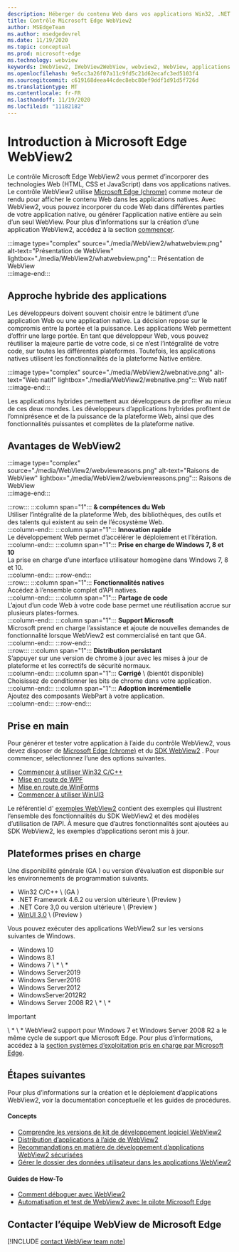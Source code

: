 ```yaml
---
description: Héberger du contenu Web dans vos applications Win32, .NET et UWP avec le contrôle Microsoft Edge WebView2
title: Contrôle Microsoft Edge WebView2
author: MSEdgeTeam
ms.author: msedgedevrel
ms.date: 11/19/2020
ms.topic: conceptual
ms.prod: microsoft-edge
ms.technology: webview
keywords: IWebView2, IWebView2WebView, webview2, WebView, applications Win32, Win32, Edge, ICoreWebView2, CoreWebView2, ICoreWebView2Host, contrôle de navigateur, HTML de bord, Windows Forms, WinForms, WPF, .NET, WinUI, Project REUNION
ms.openlocfilehash: 9e5cc3a26f07a11c9fd5c21d62ecafc3ed5103f4
ms.sourcegitcommit: c619168deea44cdec8ebc80ef9ddf1d91d5f726d
ms.translationtype: MT
ms.contentlocale: fr-FR
ms.lasthandoff: 11/19/2020
ms.locfileid: "11182182"
---
```

# Introduction à Microsoft Edge WebView2  

Le contrôle Microsoft Edge WebView2 vous permet d’incorporer des technologies Web (HTML, CSS et JavaScript) dans vos applications natives.  Le contrôle WebView2 utilise [Microsoft Edge (chrome)][MicrosoftedgeinsiderMain] comme moteur de rendu pour afficher le contenu Web dans les applications natives.  Avec WebView2, vous pouvez incorporer du code Web dans différentes parties de votre application native, ou générer l’application native entière au sein d’un seul WebView.  Pour plus d’informations sur la création d’une application WebView2, accédez à la section [commencer](#getting-started).  

:::image type="complex" source="./media/WebView2/whatwebview.png" alt-text="Présentation de WebView" lightbox="./media/WebView2/whatwebview.png":::
   Présentation de WebView  
:::image-end:::  

## Approche hybride des applications  

Les développeurs doivent souvent choisir entre le bâtiment d’une application Web ou une application native.  La décision repose sur le compromis entre la portée et la puissance.  Les applications Web permettent d’offrir une large portée.  En tant que développeur Web, vous pouvez réutiliser la majeure partie de votre code, si ce n’est l’intégralité de votre code, sur toutes les différentes plateformes.  Toutefois, les applications natives utilisent les fonctionnalités de la plateforme Native entière.  

:::image type="complex" source="./media/WebView2/webnative.png" alt-text="Web natif" lightbox="./media/WebView2/webnative.png":::
   Web natif  
:::image-end:::  

Les applications hybrides permettent aux développeurs de profiter au mieux de ces deux mondes.  Les développeurs d’applications hybrides profitent de l’omniprésence et de la puissance de la plateforme Web, ainsi que des fonctionnalités puissantes et complètes de la plateforme native.  

## Avantages de WebView2  

:::image type="complex" source="./media/WebView2/webviewreasons.png" alt-text="Raisons de WebView" lightbox="./media/WebView2/webviewreasons.png":::
   Raisons de WebView  
:::image-end:::  

:::row:::
   :::column span="1":::
      **& compétences du Web**  
      Utiliser l’intégralité de la plateforme Web, des bibliothèques, des outils et des talents qui existent au sein de l’écosystème Web.  
   :::column-end:::
   :::column span="1":::
      **Innovation rapide**  
      Le développement Web permet d’accélérer le déploiement et l’itération.  
   :::column-end:::
   :::column span="1":::
      **Prise en charge de Windows 7, 8 et 10**  
      La prise en charge d’une interface utilisateur homogène dans Windows 7, 8 et 10.  
   :::column-end:::
:::row-end:::  
:::row:::
   :::column span="1":::
      **Fonctionnalités natives**  
      Accédez à l’ensemble complet d’API natives.  
   :::column-end:::
   :::column span="1":::
      **Partage de code**  
      L’ajout d’un code Web à votre code base permet une réutilisation accrue sur plusieurs plates-formes.  
   :::column-end:::
   :::column span="1":::
      **Support Microsoft**  
      Microsoft prend en charge l’assistance et ajoute de nouvelles demandes de fonctionnalité lorsque WebView2 est commercialisé en tant que GA.  
   :::column-end:::
:::row-end:::  
:::row:::
   :::column span="1":::
      **Distribution persistant**  
      S’appuyer sur une version de chrome à jour avec les mises à jour de plateforme et les correctifs de sécurité normaux.  
   :::column-end:::
   :::column span="1":::
      **Corrigé** \ (bientôt disponible)  
      Choisissez de conditionner les bits de chrome dans votre application.  
   :::column-end:::
   :::column span="1":::
      **Adoption incrémentielle**  
      Ajoutez des composants WebPart à votre application.  
   :::column-end:::
:::row-end:::  

## Prise en main  

Pour générer et tester votre application à l’aide du contrôle WebView2, vous devez disposer de [Microsoft Edge (chrome)][MicrosoftedgeinsiderDownload] et du [SDK WebView2][NugetPackagesMicrosoftWebWebView2] .  Pour commencer, sélectionnez l’une des options suivantes.  

*   [Commencer à utiliser Win32 C/C++][Webview2GettingstartedWin32]  
*   [Mise en route de WPF][Webview2GettingstartedWpf]  
*   [Mise en route de WinForms][Webview2GettingstartedWinforms]  
*   [Commencer à utiliser WinUI3][Webview2GettingstartedWinui]  

Le référentiel d' [exemples WebView2][GithubMicrosoftedgeWebview2samples] contient des exemples qui illustrent l’ensemble des fonctionnalités du SDK WebView2 et des modèles d’utilisation de l’API.  À mesure que d’autres fonctionnalités sont ajoutées au SDK WebView2, les exemples d’applications seront mis à jour.  

## Plateformes prises en charge  

Une disponibilité générale (GA \) ou version d’évaluation est disponible sur les environnements de programmation suivants.  

*   Win32 C/C++ \ (GA \)  
*   .NET Framework 4.6.2 ou version ultérieure \ (Preview \)  
*   .NET Core 3,0 ou version ultérieure \ (Preview \)  
*   [WinUI 3,0][UwpToolkitsWinui3] \ (Preview \)  

Vous pouvez exécuter des applications WebView2 sur les versions suivantes de Windows.  

*   Windows 10  
*   Windows 8.1  
*   Windows 7 \ * \ *  
*   Windows Server2019  
*   Windows Server2016  
*   Windows Server2012  
*   WindowsServer2012R2  
*   Windows Server 2008 R2 \ * \ *  

> [!IMPORTANT]
> \ * \ * WebView2 support pour Windows 7 et Windows Server 2008 R2 a le même cycle de support que Microsoft Edge.  Pour plus d’informations, accédez à la [section systèmes d’exploitation pris en charge par Microsoft Edge][DeployedgeMicrosoftEdgeSupportedOS].  

## Étapes suivantes  

Pour plus d’informations sur la création et le déploiement d’applications WebView2, voir la documentation conceptuelle et les guides de procédures.  

#### Concepts  

*   [Comprendre les versions de kit de développement logiciel WebView2][Webview2ConceptsVersioning]
*   [Distribution d’applications à l’aide de WebView2][Webview2ConceptsDistribution]  
*   [Recommandations en matière de développement d’applications WebView2 sécurisées][Webview2ConceptsSecurity]
*   [Gérer le dossier des données utilisateur dans les applications WebView2][Webview2ConceptsUserdatafolder]
 
#### Guides de How-To  

*   [Comment déboguer avec WebView2][Webview2HowtoDebug]  
*   [Automatisation et test de WebView2 avec le pilote Microsoft Edge][Webview2HowtoWebdriver]  

## Contacter l’équipe WebView de Microsoft Edge  

[!INCLUDE [contact WebView team note](./includes/contact-webview-team-note.md)]  

<!-- links -->  

[Webview2ConceptsDistribution]: ./concepts/distribution.md "Distribution d’applications à l’aide de WebView2 | Documents Microsoft"  
[Webview2ConceptsSecurity]: ./concepts/security.md "Recommandations en matière de développement d’applications WebView2 sécurisées | Documents Microsoft"  
[Webview2ConceptsUserdatafolder]: ./concepts/userdatafolder.md "Gestion du dossier de données utilisateur | Documents Microsoft"  
[Webview2ConceptsVersioning]: ./concepts/versioning.md "Comprendre les versions du SDK WebView2 | Documents Microsoft"  
[Webview2GettingstartedWin32]: ./gettingstarted/win32.md "Mise en route de WebView2 | Documents Microsoft"  
[Webview2GettingstartedWinforms]: ./gettingstarted/winforms.md "Commencer à utiliser WebView2 dans les applications Windows Forms (Preview) | Documents Microsoft"  
[Webview2GettingstartedWinui]: ./gettingstarted/winui.md "Commencer à utiliser WebView2 dans WinUI3 (Preview) | Documents Microsoft"  
[Webview2GettingstartedWpf]: ./gettingstarted/wpf.md "Commencer à utiliser WebView2 dans WPF (Preview) | Documents Microsoft"  
[Webview2HowtoDebug]: ./howto/debug.md "Comment déboguer avec WebView2 | Documents Microsoft"  
[Webview2HowtoWebdriver]: ./howto/webdriver.md "Automatisation et test de WebView2 avec le pilote Microsoft Edge | Documents Microsoft"  
[Webview2Releasenotes]: ./releasenotes.md "Notes de publication pour WebView2 SDK | Documents Microsoft"  

[UwpToolkitsWinui3]: /uwp/toolkits/winui3/index "Windows UI Library 3 Preview 2 (2020 de juillet) | Documents Microsoft"  

[DeployedgeMicrosoftEdgeSupportedOS]: /deployedge/microsoft-edge-supported-operating-systems "Systèmes d’exploitation pris en charge par Microsoft Edge | Documents Microsoft"  

[GithubMicrosoftedgeWebview2samples]: https://github.com/MicrosoftEdge/WebView2Samples "Exemples de WebView2-MicrosoftEdge/WebView2Samples | GitHub"  
[GithubMicrosoftedgeWebviewfeddback]: https://github.com/MicrosoftEdge/WebViewFeedback "Commentaires sur le WebView-MicrosoftEdge/WebViewFeedback | GitHub" 

[MicrosoftedgeinsiderMain]: https://www.microsoftedgeinsider.com "Microsoft Edge Insider"  
[MicrosoftedgeinsiderDownload]: https://www.microsoftedgeinsider.com/download "Télécharger Microsoft Edge Insider"  

[NugetPackagesMicrosoftWebWebView2]: https://www.nuget.org/packages/Microsoft.Web.WebView2 "Microsoft. Web. WebView2 | Galerie NuGet"  
